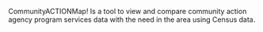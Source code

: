 CommunityACTIONMap! Is a tool to view and compare community action agency program services data with the need in the area using Census data.
